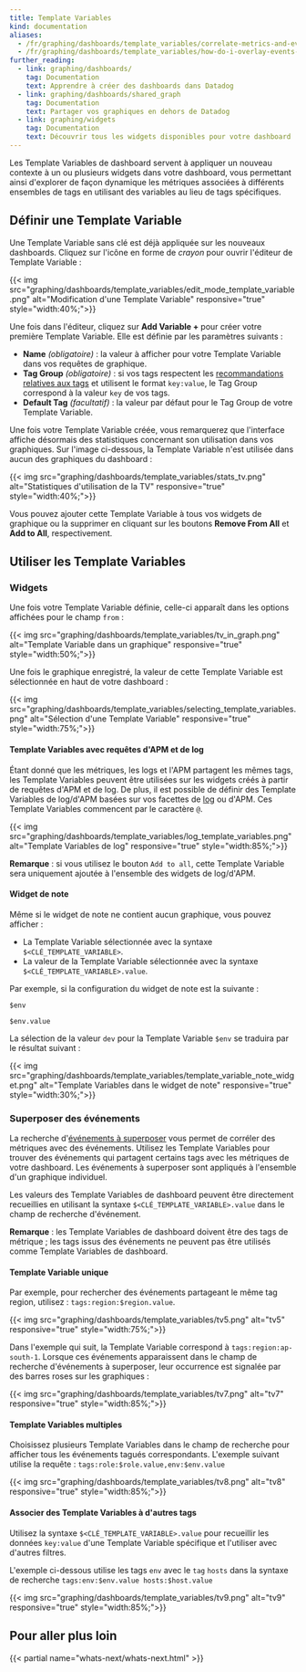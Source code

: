 ```yaml
---
title: Template Variables
kind: documentation
aliases:
  - /fr/graphing/dashboards/template_variables/correlate-metrics-and-events-using-dashboard-template-variables
  - /fr/graphing/dashboards/template_variables/how-do-i-overlay-events-onto-my-dashboards
further_reading:
  - link: graphing/dashboards/
    tag: Documentation
    text: Apprendre à créer des dashboards dans Datadog
  - link: graphing/dashboards/shared_graph
    tag: Documentation
    text: Partager vos graphiques en dehors de Datadog
  - link: graphing/widgets
    tag: Documentation
    text: Découvrir tous les widgets disponibles pour votre dashboard
---
```

Les Template Variables de dashboard servent à appliquer un nouveau contexte à un ou plusieurs widgets dans votre dashboard, vous permettant ainsi d'explorer de façon dynamique les métriques associées à différents ensembles de tags en utilisant des variables au lieu de tags spécifiques.

## Définir une Template Variable

Une Template Variable sans clé est déjà appliquée sur les nouveaux dashboards. Cliquez sur l'icône en forme de *crayon* pour ouvrir l'éditeur de Template Variable :

{{< img src="graphing/dashboards/template_variables/edit_mode_template_variable.png" alt="Modification d'une Template Variable" responsive="true" style="width:40%;">}}

Une fois dans l'éditeur, cliquez sur **Add Variable +** pour créer votre première Template Variable. Elle est définie par les paramètres suivants :

* **Name** *(obligatoire)* :
  la valeur à afficher pour votre Template Variable dans vos requêtes de graphique.
* **Tag Group** *(obligatoire)* :
    si vos tags respectent les [recommandations relatives aux tags][1] et utilisent le format `key:value`, le Tag Group correspond à la valeur `key` de vos tags.
* **Default Tag** *(facultatif)* :
  la valeur par défaut pour le Tag Group de votre Template Variable.

Une fois votre Template Variable créée, vous remarquerez que l'interface affiche désormais des statistiques concernant son utilisation dans vos graphiques. Sur l'image ci-dessous, la Template Variable n'est utilisée dans aucun des graphiques du dashboard :

{{< img src="graphing/dashboards/template_variables/stats_tv.png" alt="Statistiques d'utilisation de la TV" responsive="true" style="width:40%;">}}

Vous pouvez ajouter cette Template Variable à tous vos widgets de graphique ou la supprimer en cliquant sur les boutons **Remove From All** et **Add to All**, respectivement.

## Utiliser les Template Variables

### Widgets

Une fois votre Template Variable définie, celle-ci apparaît dans les options affichées pour le champ `from` :

{{< img src="graphing/dashboards/template_variables/tv_in_graph.png" alt="Template Variable dans un graphique" responsive="true" style="width:50%;">}}

Une fois le graphique enregistré, la valeur de cette Template Variable est sélectionnée en haut de votre dashboard :

{{< img src="graphing/dashboards/template_variables/selecting_template_variables.png" alt="Sélection d'une Template Variable" responsive="true" style="width:75%;">}}

#### Template Variables avec requêtes d'APM et de log

Étant donné que les métriques, les logs et l'APM partagent les mêmes tags, les Template Variables peuvent être utilisées sur les widgets créés à partir de requêtes d'APM et de log.
De plus, il est possible de définir des Template Variables de log/d'APM basées sur vos facettes de [log][2] ou d'APM. Ces Template Variables commencent par le caractère `@`.

{{< img src="graphing/dashboards/template_variables/log_template_variables.png" alt="Template Variables de log" responsive="true" style="width:85%;">}}

**Remarque** : si vous utilisez le bouton `Add to all`, cette Template Variable sera uniquement ajoutée à l'ensemble des widgets de log/d'APM.

#### Widget de note

Même si le widget de note ne contient aucun graphique, vous pouvez afficher :

* La Template Variable sélectionnée avec la syntaxe `$<CLÉ_TEMPLATE_VARIABLE>`.
* La valeur de la Template Variable sélectionnée avec la syntaxe `$<CLÉ_TEMPLATE_VARIABLE>.value`.

Par exemple, si la configuration du widget de note est la suivante :

```
$env

$env.value
```

La sélection de la valeur `dev` pour la Template Variable `$env` se traduira par le résultat suivant :

{{< img src="graphing/dashboards/template_variables/template_variable_note_widget.png" alt="Template Variables dans le widget de note" responsive="true" style="width:30%;">}}

### Superposer des événements

La recherche d'[événements à superposer][3] vous permet de corréler des métriques avec des événements. Utilisez les Template Variables pour trouver des événements qui partagent certains tags avec les métriques de votre dashboard. Les événements à superposer sont appliqués à l'ensemble d'un graphique individuel.

Les valeurs des Template Variables de dashboard peuvent être directement recueillies en utilisant la syntaxe `$<CLÉ_TEMPLATE_VARIABLE>.value` dans le champ de recherche d'événement.

**Remarque** : les Template Variables de dashboard doivent être des tags de métrique ; les tags issus des événements ne peuvent pas être utilisés comme Template Variables de dashboard.

#### Template Variable unique

Par exemple, pour rechercher des événements partageant le même tag region, utilisez : `tags:region:$region.value`.

{{< img src="graphing/dashboards/template_variables/tv5.png" alt="tv5" responsive="true" style="width:75%;">}}

Dans l'exemple qui suit, la Template Variable correspond à `tags:region:ap-south-1`. Lorsque ces événements apparaissent dans le champ de recherche d'événements à superposer, leur occurrence est signalée par des barres roses sur les graphiques :

{{< img src="graphing/dashboards/template_variables/tv7.png" alt="tv7" responsive="true" style="width:85%;">}}

#### Template Variables multiples

Choisissez plusieurs Template Variables dans le champ de recherche pour afficher tous les événements tagués correspondants. L'exemple suivant utilise la requête : `tags:role:$role.value,env:$env.value`

{{< img src="graphing/dashboards/template_variables/tv8.png" alt="tv8" responsive="true" style="width:85%;">}}

#### Associer des Template Variables à d'autres tags

Utilisez la syntaxe `$<CLÉ_TEMPLATE_VARIABLE>.value` pour recueillir les données `key:value` d'une Template Variable spécifique et l'utiliser avec d'autres filtres.

L'exemple ci-dessous utilise les tags `env` avec le `tag` `hosts` dans la syntaxe de recherche `tags:env:$env.value hosts:$host.value`

{{< img src="graphing/dashboards/template_variables/tv9.png" alt="tv9" responsive="true" style="width:85%;">}}

## Pour aller plus loin

{{< partial name="whats-next/whats-next.html" >}}

[1]: /fr/tagging/#tags-best-practices
[2]: /fr/logs/explorer/?tab=facets#setup
[3]: /fr/graphing/event_stream